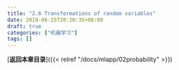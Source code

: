 ```yaml
---
title: "2.6 Transformations of random variables"
date: 2019-06-25T20:20:35+08:00
draft: true
categories: ["机器学习"]
tags: []
---
```



[**返回本章目录**]({{< relref "/docs/mlapp/02probability" >}})

